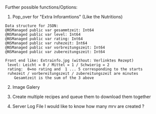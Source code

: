
Further possible functions/Options:


 1.  Pop_over for "Extra Inforamtions" (Like the Nutritions)

    Data structure for JSON:
    @NSManaged public var gesammtzeit: Int64
    @NSManaged public var level: Int64
    @NSManaged public var rating: Int64
    @NSManaged public var ruhezeit: Int64
    @NSManaged public var vorbreitungszeit: Int64
    @NSManaged public var zubereitungszeit: Int64
   
    Front end like: Extrainfo.jpg (without: Verlinktes Rezept)
     level: Leicht = 0 / Mittel = 1 / Schwierig = 2
     rating:  0=no rating and  1 ... 5 corresponding to the starts
     ruhezeit / vorbereitungszeit / zubereitungszeit are minutes
        Gesamtzeit is the sum of the 3 above
   

2.  Image Galery

3.  Create multiple recipes and queue them to download them together

4.  Server Log File
      I would like to know how many mrv are created ?
